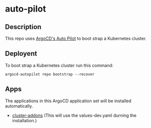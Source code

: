 # auto-pilot

## Description

This repo uses [ArgoCD's Auto Pilot](https://argocd-autopilot.readthedocs.io/en/stable/Getting-Started/) to boot strap a Kubernetes cluster.

## Deployent

To boot strap a Kubernetes cluster run this command:

```
argocd-autopilot repo bootstrap --recover
```

## Apps

The applications in this ArgoCD application set will be installed automatically.

+ [cluster-addons](https://github.com/polinchw/cluster-addons) (This will use the values-dev.yaml durning the installation.)